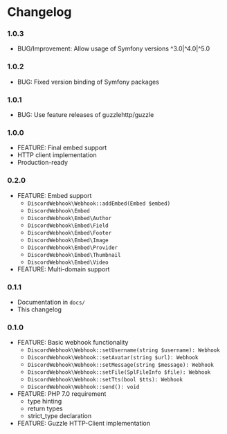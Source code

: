 # Changelog

### 1.0.3
* BUG/Improvement: Allow usage of Symfony versions ^3.0|^4.0|^5.0

### 1.0.2
* BUG: Fixed version binding of Symfony packages

### 1.0.1
* BUG: Use feature releases of guzzlehttp/guzzle

### 1.0.0
* FEATURE: Final embed support
* HTTP client implementation
* Production-ready

### 0.2.0
* FEATURE: Embed support
    * `DiscordWebhook\Webhook::addEmbed(Embed $embed)`
    * `DiscordWebhook\Embed`
    * `DiscordWebhook\Embed\Author`
    * `DiscordWebhook\Embed\Field`
    * `DiscordWebhook\Embed\Footer`
    * `DiscordWebhook\Embed\Image`
    * `DiscordWebhook\Embed\Provider`
    * `DiscordWebhook\Embed\Thumbnail`
    * `DiscordWebhook\Embed\Video`
* FEATURE: Multi-domain support
    

### 0.1.1
* Documentation in `docs/`
* This changelog

### 0.1.0
* FEATURE: Basic webhook functionality
    * `DiscordWebhook\Webhook::setUsername(string $username): Webhook`
    * `DiscordWebhook\Webhook::setAvatar(string $url): Webhook`
    * `DiscordWebhook\Webhook::setMessage(string $message): Webhook`
    * `DiscordWebhook\Webhook::setFile(SplFileInfo $file): Webhook`
    * `DiscordWebhook\Webhook::setTts(bool $tts): Webhook`
    * `DiscordWebhook\Webhook::send(): void`
* FEATURE: PHP 7.0 requirement
    * type hinting
    * return types
    * strict_type declaration
* FEATURE: Guzzle HTTP-Client implementation
